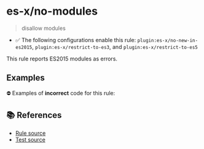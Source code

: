 # es-x/no-modules
> disallow modules

- ✅ The following configurations enable this rule: `plugin:es-x/no-new-in-es2015`, `plugin:es-x/restrict-to-es3`, and `plugin:es-x/restrict-to-es5`

This rule reports ES2015 modules as errors.

## Examples

⛔ Examples of **incorrect** code for this rule:

<eslint-playground type="bad" code="/*eslint es-x/no-modules: error */
import x1 from &quot;x1&quot;
import {x2} from &quot;x2&quot;
import * as x3 from &quot;x3&quot;
export default function() {}
export { x1 } from &quot;x4&quot;
export { x2 }
" />

## 📚 References

- [Rule source](https://github.com/ota-meshi/eslint-plugin-es-x/blob/v4.1.0/lib/rules/no-modules.js)
- [Test source](https://github.com/ota-meshi/eslint-plugin-es-x/blob/v4.1.0/tests/lib/rules/no-modules.js)
